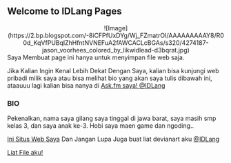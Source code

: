 ## Welcome to IDLang Pages
<center>![Image](https://2.bp.blogspot.com/-8iCFPfUxDYg/Wj_FZmatrOI/AAAAAAAAAY8/R00d_KqVfPUBqlZhHfntNVNEFuA2fAWCACLcBGAs/s320/4274187-jason_voorhees_colored_by_likwidlead-d3bqrat.jpg)</center>
Saya Membuat page ini hanya untuk menyimpan file web saja.

Jika Kalian Ingin Kenal Lebih Dekat Dengan Saya, kalian bisa kunjungi web pribadi milik saya atau bisa melihat bio yang akan saya tulis dibawah ini, ataauuu lagi kalian bisa nanya di [Ask.fm saya! @IDLang](https://ask.fm/idlang)

### BIO

Pekenalkan, nama saya gilang saya tinggal di jawa barat, saya masih smp kelas 3, dan saya anak ke-3.
Hobi saya maen game dan ngoding..

[Ini Situs Web Saya](http://lang.bloger.id/) Dan Jangan Lupa Juga buat liat devianart aku [@IDLang](https://idlang.deviantart.com)

[Liat File aku!](https://github.com/idlang/idlang.github.io/)
